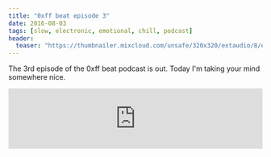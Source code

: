 ```yaml
---
title: "0xff beat episode 3"
date: 2016-08-03
tags: [slow, electronic, emotional, chill, podcast]
header:
  teaser: "https://thumbnailer.mixcloud.com/unsafe/320x320/extaudio/8/e/2/2/aa5e-3b3c-434f-8908-af2da0231163"
---
```


The 3rd episode of the 0xff beat podcast is out. Today I'm taking your mind somewhere nice.

<iframe width="100%" height="120" src="https://www.mixcloud.com/widget/iframe/?hide_cover=1&light=1&feed=%2F0xff-beat%2F0xff-beat-episode-3%2F" frameborder="0" ></iframe>
